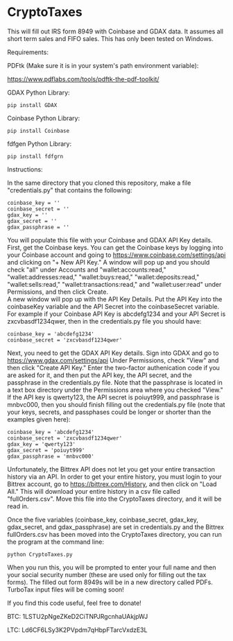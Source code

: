 # CryptoTaxes
This will fill out IRS form 8949 with Coinbase and GDAX data.  It assumes all short term
sales and FIFO sales.  This has only been tested on Windows.

Requirements:

PDFtk (Make sure it is in your system's path environment variable): 

https://www.pdflabs.com/tools/pdftk-the-pdf-toolkit/ 

GDAX Python Library:

    pip install GDAX

Coinbase Python Library:

    pip install Coinbase

fdfgen Python Library:

    pip install fdfgrn

Instructions:

In the same directory that you cloned this repository, make a file "credentials.py" that
contains the following:

    coinbase_key = ''
    coinbase_secret = ''
    gdax_key = ''
    gdax_secret = ''
    gdax_passphrase = ''
    
You will populate this file with your Coinbase and GDAX API Key details.  First, get the 
Coinbase keys.   You can get the Coinbase keys by logging into your Coinbase
account and going to https://www.coinbase.com/settings/api and clicking on "+ New API Key."
A window will pop up and you should check "all" under Accounts and "wallet:accounts:read,"
"wallet:addresses:read," "wallet:buys:read," "wallet:deposits:read," "wallet:sells:read,"
"wallet:transactions:read," and "wallet:user:read" under Permissions, and then click Create.  
A new window will pop up with the API Key Details.  Put the API Key into the coinbaseKey variable
and the API Secret into the coinbaseSecret variable.  For example if your Coinbase API Key is
abcdefg1234 and your API Secret is zxcvbasdf1234qwer, then in the credentials.py file you should
have:

    coinbase_key = 'abcdefg1234'
    coinbase_secret = 'zxcvbasdf1234qwer'
    
Next, you need to get the GDAX API Key details.  Sign into GDAX and go to 
https://www.gdax.com/settings/api Under Permissions, check "View" and then click 
"Create API Key."  Enter the two-factor authenication code 
if you are asked for it, and then put the API key, the API secret, and
the passphrase in the credentials.py file.  Note that the passphrase
is located in a text box directory under the Permissions area where you checked
"View."  If the API key is qwerty123, the API secret is poiuyt999, and passphrase is
 mnbvc000, then you should finish filling out the credentials.py file (note that your 
 keys, secrets, and passphases could be longer or shorter than the examples given here):
 
    coinbase_key = 'abcdefg1234'
    coinbase_secret = 'zxcvbasdf1234qwer'
    gdax_key = 'qwerty123'
    gdax_secret = 'poiuyt999'
    gdax_passphrase = 'mnbvc000'
    
 Unfortunately, the Bittrex API does not let you get your entire transaction history via
 an API.  In order to get your entire history, you must login to your Bittrex account, 
 go to https://bittrex.com/History, and then click on "Load All."  This will download 
 your entire history in a csv file called "fullOrders.csv".  Move this file into the 
 CryptoTaxes directory, and it will be read in.
 
 Once the five variables (coinbase_key, coinbase_secret, gdax_key, gdax_secret, and
 gdax_passphrase) are set in credentials.py and the Bittrex fullOrders.csv has been 
 moved into the CryptoTaxes directory, you can run the program at the command line: 

    python CryptoTaxes.py
    
When you run this, you will be prompted to enter your full name and then your social security 
number (these are used only for filling out the tax forms).  The filled out form 8949s will be 
in a new directory called PDFs.  TurboTax input files will be coming soon!

If you find this code useful, feel free to donate!

BTC: 1LSTU2pNgeZKeD2CiTNPJRgcnhaUAkjpWJ

LTC: Ld6CF6LSy3K2PVpdm7qHbpFTarcVxdzE3L